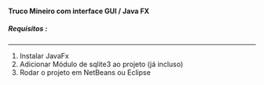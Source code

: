 #### Truco Mineiro com interface GUI / Java FX

##### Requisitos :
---
1. Instalar JavaFx
2. Adicionar Módulo de sqlite3 ao projeto (já incluso)
3. Rodar o projeto em NetBeans ou Eclipse
